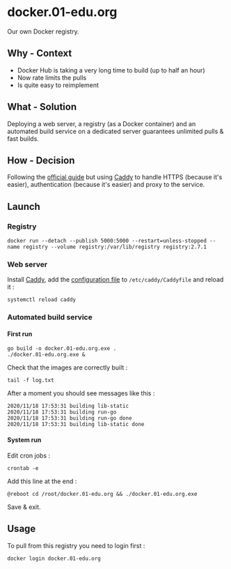 # docker.01-edu.org

Our own Docker registry.

## Why - Context

- Docker Hub is taking a very long time to build (up to half an hour)
- Now rate limits the pulls
- Is quite easy to reimplement

## What - Solution

Deploying a web server, a registry (as a Docker container) and an automated build service on a dedicated server guarantees unlimited pulls & fast builds.

## How - Decision

Following the [official guide](https://docs.docker.com/registry) but using [Caddy](https://caddyserver.com) to handle HTTPS (because it's easier), authentication (because it's easier) and proxy to the service.

## Launch

### Registry

```
docker run --detach --publish 5000:5000 --restart=unless-stopped --name registry --volume registry:/var/lib/registry registry:2.7.1
```

### Web server

Install [Caddy](https://caddyserver.com/docs/download#debian-ubuntu-raspbian), add the [configuration file](Caddyfile) to `/etc/caddy/Caddyfile` and reload it :

```
systemctl reload caddy
```

### Automated build service

#### First run

```
go build -o docker.01-edu.org.exe .
./docker.01-edu.org.exe &
```

Check that the images are correctly built :

```
tail -f log.txt
```

After a moment you should see messages like this :

```
2020/11/18 17:53:31 building lib-static
2020/11/18 17:53:31 building run-go
2020/11/18 17:53:31 building run-go done
2020/11/18 17:53:31 building lib-static done
```

#### System run

Edit cron jobs :

```
crontab -e
```

Add this line at the end :

```
@reboot cd /root/docker.01-edu.org && ./docker.01-edu.org.exe
```

Save & exit.

## Usage

To pull from this registry you need to login first :

```
docker login docker.01-edu.org
```
